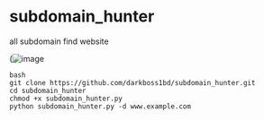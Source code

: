 # subdomain_hunter
all subdomain find website

(![image](https://i.ibb.co.com/nMpLW0bz/subdomain-finder.png)

```
bash
git clone https://github.com/darkboss1bd/subdomain_hunter.git
cd subdomain_hunter
chmod +x subdomain_hunter.py
python subdomain_hunter.py -d www.example.com
```
